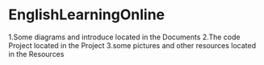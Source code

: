 # EnglishLearningOnline
1.Some diagrams and introduce located in the Documents
2.The code Project located in the Project
3.some pictures and other resources located in the Resources